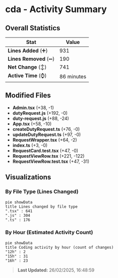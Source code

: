 # cda - Activity Summary 

## Overall Statistics

| Stat                   | Value                                                             |
| ---------------------- | ----------------------------------------------------------------- |
| **Lines Added** (➕)   | 931                                          |
| **Lines Removed** (➖) | 190                                        |
| **Net Change** (↕)    | 741                |
| **Active Time** (⌚)   | 86 minutes |


## Modified Files
- **Admin.tsx** (+38, -1)
- **dutyRequest.js** (+192, -0)
- **duty-request.js** (+88, -24)
- **App.tsx** (+58, -10)
- **createDutyRequest.ts** (+76, -0)
- **updateDutyRequest.ts** (+97, -0)
- **RequestWrapper.tsx** (+64, -2)
- **index.ts** (+3, -0)
- **RequestCard.test.tsx** (+47, -0)
- **RequestViewRow.tsx** (+221, -122)
- **RequestViewRow.test.tsx** (+47, -31)

## Visualizations

### By File Type (Lines Changed)

```mermaid
pie showData
title Lines changed by file type
".tsx" : 641
".js" : 304
".ts" : 176
```

### By Hour (Estimated Activity Count)

```mermaid
pie showData
title Coding activity by hour (count of changes)
"12h" : 2
"15h" : 31
"16h" : 23
```


> **Last Updated:** 26/02/2025, 16:48:59